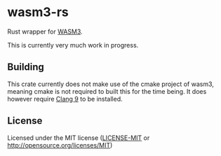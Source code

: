 # wasm3-rs

Rust wrapper for [WASM3](https://github.com/wasm3/wasm3).

This is currently very much work in progress.

## Building
This crate currently does not make use of the cmake project of wasm3, meaning cmake is not required to built this for the time being.
It does however require [Clang 9](https://releases.llvm.org/download.html#9.0.0) to be installed.

## License
Licensed under the MIT license ([LICENSE-MIT](LICENSE-MIT) or http://opensource.org/licenses/MIT)